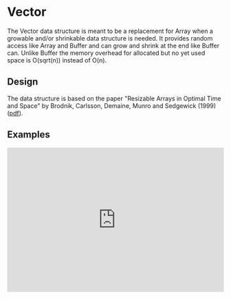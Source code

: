 # Vector

The Vector data structure is meant to be a replacement for Array when a growable and/or shrinkable data structure is needed.
It provides random access like Array and Buffer and can grow and shrink at the end like Buffer can.
Unlike Buffer the memory overhead for allocated but no yet used space is O(sqrt(n)) instead of O(n).

## Design

The data structure is based on the paper "Resizable Arrays in Optimal Time and Space" by Brodnik, Carlsson, Demaine, Munro and Sedgewick (1999) ([pdf](https://sedgewick.io/wp-content/themes/sedgewick/papers/1999Optimal.pdf)).

## Examples

<iframe src="https://embed.smartcontracts.org/motoko/g/DLr1Cy6mYjpKc4apwqWWSzBL6iYPq9EvGHUa5dDxt8wHhRUJJBCPZv6NdPU3fEvaaxG6iEdcybWdGHJ1sUFJADPeWmrv2WAgxwd35aesNfnqm6U5CfKJ2VM9iYjfj7udbiDNQLaEKSvmzpR4YoQBFVUt3pzMLoHiCk6wu8u5keX2JaE?lines=9" width="100%" height="336" style="border:0" title="Motoko code snippet" />
